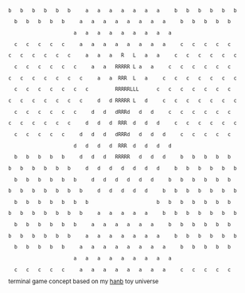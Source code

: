 <sup>
  
`` b   b   b   b   b   b     a   a   a   a   a   a   a     b   b   b   b   b   b ``  
  
``   b   b   b   b   b     a   a   a   a   a   a   a   a     b   b   b   b   b   ``   

``                       a   a   a   a   a   a   a   a   a                       ``  

``   c   c   c   c   c     a   a   a   a   a   a   a   a     c   c   c   c   c   ``    

`` c   c   c   c   c   c     a   a   a   R   L   a   a     c   c   c   c   c   c ``   

``   c   c   c   c   c   c     a   a   RRRRR L a   a     c   c   c   c   c   c   ``  

`` c   c   c   c   c   c   c     a   a  RRR  L   a     c   c   c   c   c   c   c ``  

``   c   c   c   c   c   c   c         RRRRRLLL      c   c   c   c   c   c   c   ``  

`` c   c   c   c   c   c   c     d   d RRRRR L   d     c   c   c   c   c   c   c ``  

``   c   c   c   c   c   c     d   d   dRRRd   d   d     c   c   c   c   c   c   ``  

`` c   c   c   c   c   c     d   d   d  RRR  d   d   d     c   c   c   c   c   c ``  

``   c   c   c   c   c     d   d   d   dRRRd   d   d   d     c   c   c   c   c   ``  

``                       d   d   d   d  RRR  d   d   d   d                       ``  

``   b   b   b   b   b     d   d   d   RRRRR   d   d   d     b   b   b   b   b   ``  

`` b   b   b   b   b   b     d   d   d   d   d   d   d     b   b   b   b   b   b ``  

``   b   b   b   b   b   b     d   d   d   d   d   d     b   b   b   b   b   b   ``  

`` b   b   b   b   b   b   b     d   d   d   d   d     b   b   b   b   b   b   b ``  

``   b   b   b   b   b   b   b                       b   b   b   b   b   b   b   ``  

`` b   b   b   b   b   b   b     a   a   a   a   a     b   b   b   b   b   b   b ``  

``   b   b   b   b   b   b     a   a   a   a   a   a     b   b   b   b   b   b   ``  

`` b   b   b   b   b   b     a   a   a   a   a   a   a     b   b   b   b   b   b ``  

``   b   b   b   b   b     a   a   a   a   a   a   a   a     b   b   b   b   b   ``  

``                       a   a   a   a   a   a   a   a   a                       ``  

``   c   c   c   c   c     a   a   a   a   a   a   a   a     c   c   c   c   c   ``  
</sup>

terminal game concept based on my [hanb](https://github.com/handyc/hanb) toy universe
